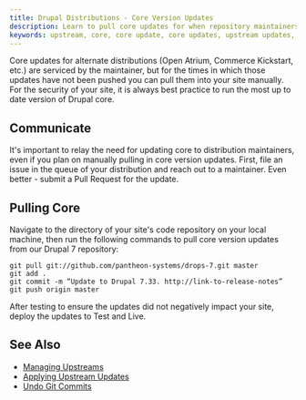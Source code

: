 ```yaml
---
title: Drupal Distributions - Core Version Updates
description: Learn to pull core updates for when repository maintainers are too slow.
keywords: upstream, core, core update, core updates, upstream updates, manually pull updates, manually update, manually update upstream, pull upstream updates, pull core updates
---
```

Core updates for alternate distributions (Open Atrium, Commerce Kickstart, etc.) are serviced by the maintainer, but for the times in which those updates have not been pushed you can pull them into your site manually. For the security of your site, it is always best practice to run the most up to date version of Drupal core.

## Communicate
It's important to relay the need for updating core to distribution maintainers, even if you plan on manually pulling in core version updates. First, file an issue in the queue of your distribution and reach out to a maintainer. Even better - submit a Pull Request for the update.

## Pulling Core
Navigate to the directory of your site's code repository on your local machine, then run the following commands to pull core version updates from our Drupal 7 repository:
```
git pull git://github.com/pantheon-systems/drops-7.git master
git add .
git commit -m “Update to Drupal 7.33. http://link-to-release-notes”
git push origin master
```
After testing to ensure the updates did not negatively impact your site, deploy the updates to Test and Live.
## See Also
- [Managing Upstreams](/docs/articles/organizations/managing-upstreams/)
- [Applying Upstream Updates](/docs/articles/sites/code/applying-upstream-updates)
- [Undo Git Commits](/docs/articles/sites/code/applying-upstream-updates)

